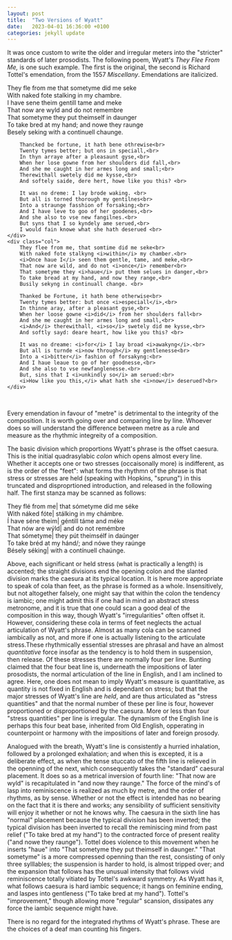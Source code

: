```yaml
---
layout: post
title:  "Two Versions of Wyatt"
date:   2023-04-01 16:36:00 +0100
categories: jekyll update
---
```



It was once custom to write the older and irregular meters into the "stricter" standards of later prosodists. The following poem, Wyatt's <i>They Flee From Me,</i> is one such example. The first is the original, the second is Richard Tottel's emendation, from the 1557 <i>Miscellany</i>. Emendations are italicized.

<div class="columnated">
    <div class="col">
        They fle from me that sometyme did me seke <br>
        With naked fote stalking in my chambre.<br>
        I have sene theim gentill tame and meke<br>
        That now are wyld and do not remembre<br>
        That sometyme they put theimself in daunger<br>
        To take bred at my hand; and nowe they raunge<br>
        Besely seking with a continuell chaunge.<br>

        Thancked be fortune, it hath bene othrewise<br>
        Twenty tymes better; but ons in speciall,<br>
        In thyn arraye after a pleasaunt gyse,<br>
        When her lose gowne from her shoulders did fall,<br>
        And she me caught in her armes long and small;<br>
        Therewithall swetely did me kysse,<br>
        And softely saide, dere hert, howe like you this? <br>

        It was no dreme: I lay brode waking. <br>
        But all is torned thorough my gentilnes<br>
        Into a straunge fasshion of forsaking;<br>
        And I have leve to goo of her goodenes,<br>
        And she also to vse new fangilnes.<br>
        But syns that I so kyndely ame serued,<br>
        I would fain knowe what she hath deserued <br>
    </div>
    <div class="col">
        They flee from me, that somtime did me seke<br>
        With naked fote stalkyng <i>within</i> my chamber.<br>
        <i>Once haue I</i> seen them gentle, tame, and meke,<br>
        That now are wild, and do not <i>once</i> remember<br>
        That sometyme they <i>haue</i> put them selues in danger,<br>
        To take bread at my hand, and now they range,<br>
        Busily sekyng in continuall change. <br>
    
        Thanked be Fortune, it hath bene otherwise<br>
        Twenty tymes better: but once <i>especiall</i>,<br>
        In thinne aray, after a pleasant gyse,<br>
        When her loose gowne <i>did</i> from her shoulders fall<br>
        And she me caught in her armes long and small,<br>
        <i>And</i> therewithall, <i>so</i> swetely did me kysse,<br>
        And softly sayd: deare heart, how like you this? <br>

        It was no dreame: <i>for</i> I lay broad <i>awakyng</i>.<br>
        But all is turnde <i>now through</i> my gentlenesse<br>
        Into a <i>bitter</i> fashion of forsakyng:<br>
        And I haue leaue to go of her goodnesse,<br>
        And she also to vse newfanglenesse.<br>
        But, sins that I <i>unkindly so</i> am serued:<br>
        <i>How like you this,</i> what hath she <i>now</i> deserued?<br>
    </div>
 </div> 
 <br />

Every emendation in favour of "metre" is detrimental to the integrity of the composition. It is worth going over and comparing line by line. Whoever does so will understand the difference between metre as a rule and measure as the rhythmic integreity of a composition. 

The basic division which proportions Wyatt's phrase is the offset caesura. This is the initial quadrasylabic <i>colon</i> which opens almost every line. Whether it accepts one or two stresses (occaisonally more) is indifferent, as is the order of the "feet": what forms the rhythmn of the phrase is that stress or stresses are held (speaking with Hopkins, "sprung") in this truncated and disproprtioned introduction, and released in the following half. The first stanza may be scanned as follows:

They flé from me| that sómetyme díd me séke <br>
With náked fóte| stálking in my chámbre.<br>
Í have séne theim| géntill táme and méke<br>
That nów are wýld| and do not remémbre<br>
That sómetyme| they pút theimsélf in daúnger<br>
To take bréd at my hánd/; and nówe they raúnge<br>
Bésely séking| with a contínuell chaúnge.<br>

Above, each significant or held stress (what is practically a length) is accented; the straight divisions end the opening colon and the slanted division marks the caesura at its typical location. It is here more appropriate to speak of cola than feet, as the phrase is formed as a whole. Insensitively, but not altogether falsely, one might say that within the colon the tendency is iambic; one might admit this if one had in mind an abstract stress metronome, and it is true that one could scan a good deal of the composition in this way, though Wyatt's "irregularities" often offset it. However, considering these cola in terms of feet neglects the actual articulation of Wyatt's phrase. Almost as many cola can be scanned iambically as not, and more if one is actually listening to the articulate stress.These rhythmically essential stresses are phrasal and have an almost <i>quantitative</i> force insofar as the tendency is to hold them in suspension, then release. Of these stresses there are normally four per line. Bunting claimed that the four beat line is, underneath the impositions of later prosodists, the normal articulation of the line in English, and I am inclined to agree. Here, one does not mean to imply Wyatt's measure is quantitative, as quantity is not fixed in English and is dependant on stress; but that the major stresses of Wyatt's line are <i>held</i>, and are thus articulated as "stress quantities" and that the normal number of these per line is four, however proportioned or disproportioned by the caesura. More or less than four "stress quantities" per line is irregular. The dynamism of the English line is perhaps this four beat base, inherited from Old English, opperating in counterpoint or harmony with the impositions of later and foreign prosody.

Analogued with the breath, Wyatt's line is consistently a hurried inhalation, followed by a prolonged exhalation; and when this is excepted, it is a deliberate effect, as when the tense stuccato of the fifth line is relieved in the openning of the next, which consequently takes the "standard" caesural placement. It does so as a metrical inversion of fourth line: "That now are wyld" is recapitulated in "and now they raunge." The force of the mind's of lasp into reminiscence is realized as much by metre, and the order of rhythms, as by sense. Whether or not the effect is intended has no bearing on the fact that it is there and works; any sensibility of sufficient sensitivity will enjoy it whether or not he knows why. The caesura in the sixth line has "normal" placement because the typical division has been inverted; the typical division has been inverted to recall the reminiscing mind from past relief ("To take bred at my hand") to the contracted force of present reality ("and nowe they raunge"). Tottel does violence to this movement when he inserts "haue" into "That sometyme they put theimself in daunger." "That sometyme" is a more compressed openning than the rest, consisting of only three sylllables; the suspension is harder to hold, is almost tripped over; and the expansion that follows has the unusual intensity that follows vivid reminiscence totally vitiated by Tottel's awkward symmetry. As Wyatt has it, what follows caesura is hard iambic sequence; it hangs on feminine ending, and laspes into gentleness ("To take bred at my hand"). Tottel's "improvement," though allowing more "regular" scansion, dissipates any force the iambic sequence might have. 

There is no regard for the integrated rhythms of Wyatt's phrase. These are the choices of a deaf man counting his fingers.



